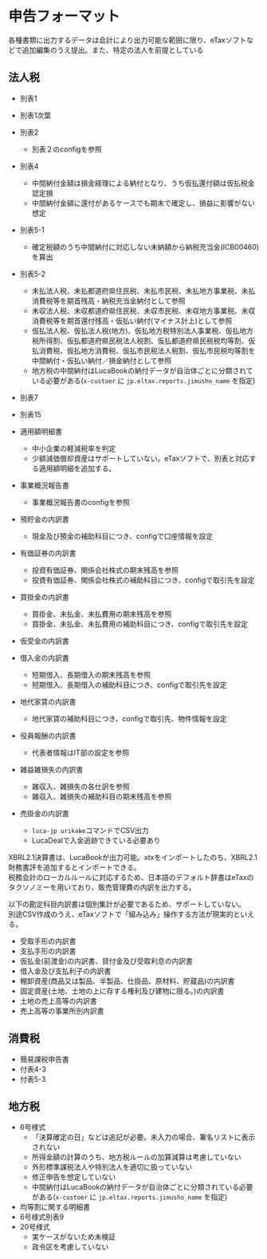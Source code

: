 # 申告フォーマット

各種書類に出力するデータは会計により出力可能な範囲に限り、eTaxソフトなどで追加編集のうえ提出。また、特定の法人を前提としている

法人税
---------

* 別表1
* 別表1次葉
* 別表2
  * 別表２のconfigを参照
* 別表4
  * 中間納付金額は損金経理による納付となり、うち仮払還付額は仮払税金認定損
  * 中間納付金額に還付があるケースでも期末で確定し、損益に影響がない想定
* 別表5-1
  * 確定税額のうち中間納付に対応しない未納額から納税充当金(ICB00460)を算出
* 別表5-2
  * 未払法人税、未払都道府県住民税、未払市民税、未払地方事業税、未払消費税等を期首残高・納税充当金納付として参照
  * 未収法人税、未収都道府県住民税、未収市民税、未収地方事業税、未収消費税等を期首還付残高・仮払い納付(マイナス計上)として参照
  * 仮払法人税、仮払法人税(地方)、仮払地方税特別法人事業税、仮払地方税所得割、仮払都道府県民税法人税割、仮払都道府県民税税均等割、仮払消費税、仮払地方消費税、仮払市民税法人税割、仮払市民税均等割を中間納付・仮払い納付／損金納付として参照
  * 地方税の中間納付はLucaBookの納付データが自治体ごとに分類されている必要がある(`x-custoer` に `jp.eltax.reports.jimusho_name` を指定)
* 別表7
* 別表15

* 適用額明細書
  * 中小企業の軽減税率を判定
  * 少額減価償却資産はサポートしていない。eTaxソフトで、別表と対応する適用額明細を追加する。
* 事業概況報告書
  * 事業概況報告書のconfigを参照

* 預貯金の内訳書
  * 現金及び預金の補助科目につき、configで口座情報を設定
* 有価証券の内訳書
  * 投資有価証券、関係会社株式の期末残高を参照
  * 投資有価証券、関係会社株式の補助科目につき、configで取引先を設定
* 買掛金の内訳書
  * 買掛金、未払金、未払費用の期末残高を参照
  * 買掛金、未払金、未払費用の補助科目につき、configで取引先を設定
* 仮受金の内訳書
* 借入金の内訳書
  * 短期借入、長期借入の期末残高を参照
  * 短期借入、長期借入の補助科目につき、configで取引先を設定
* 地代家賃の内訳書
  * 地代家賃の補助科目につき、configで取引先、物件情報を設定
* 役員報酬の内訳書
  * 代表者情報はIT部の設定を参照
* 雑益雑損失の内訳書
  * 雑収入、雑損失の各仕訳を参照
  * 雑収入、雑損失の補助科目の期末残高を参照
* 売掛金の内訳書
  * `luca-jp urikake`コマンドでCSV出力
  * LucaDealで入金追跡できている必要あり

XBRL2.1決算書は、LucaBookが出力可能。xtxをインポートしたのち、XBRL2.1財務書評を追加するとインポートできる。  
税務会計のローカルルールに対応するため、日本語のデフォルト辞書はeTaxのタクソノミーを用いており、販売管理費の内訳を出力する。

以下の勘定科目内訳書は個別集計が必要であるため、サポートしていない。  
別途CSV作成のうえ、eTaxソフトで「組み込み」操作する方法が現実的といえる。

* 受取手形の内訳書
* 支払手形の内訳書
* 仮払金(前渡金)の内訳書、貸付金及び受取利息の内訳書
* 借入金及び支払利子の内訳書
* 棚卸資産(商品又は製品、半製品、仕掛品、原材料、貯蔵品)の内訳書
* 固定資産(土地、土地の上に存する権利及び建物に限る。)の内訳書
* 土地の売上高等の内訳書
* 売上高等の事業所別内訳書


消費税
---------

* 簡易課税申告書
* 付表4-3
* 付表5-3


地方税
---------

* 6号様式
  * 「決算確定の日」などは追記が必要。未入力の場合、署名リストに表示されない
  * 所得金額の計算のうち、地方税ルールの加算減算は考慮していない
  * 外形標準課税法人や特別法人を適切に扱っていない
  * 修正申告を想定していない
  * 中間納付はLucaBookの納付データが自治体ごとに分類されている必要がある(`x-custoer` に `jp.eltax.reports.jimusho_name` を指定)
* 均等割に関する明細書
* 6号様式別表9
* 20号様式
  * 実ケースがないため未検証
  * 政令区を考慮していない
